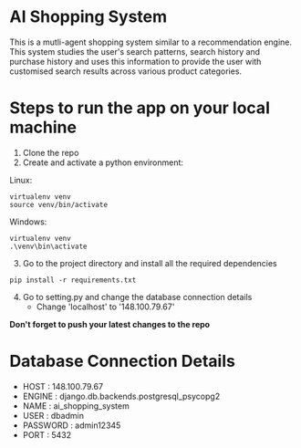 # AI Shopping System
This is a mutli-agent shopping system similar to a recommendation engine. This system studies the user's search patterns, search history and purchase history and uses this information to provide the user with customised search results across various product categories.

# Steps to run the app on your local machine
1. Clone the repo
2. Create and activate a python environment: <br>

Linux:
```
virtualenv venv
source venv/bin/activate
```

Windows:
```
virtualenv venv
.\venv\bin\activate
```

3. Go to the project directory and install all the required dependencies
```
pip install -r requirements.txt
```

4. Go to setting.py and change the database connection details
   - Change 'localhost' to '148.100.79.67'

**Don't forget to push your latest changes to the repo**

# Database Connection Details
- HOST : 148.100.79.67
- ENGINE : django.db.backends.postgresql_psycopg2
- NAME : ai_shopping_system
- USER : dbadmin
- PASSWORD : admin12345
- PORT : 5432
